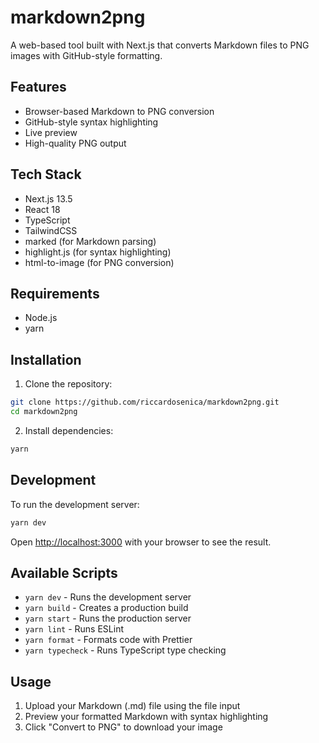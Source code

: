 # markdown2png

A web-based tool built with Next.js that converts Markdown files to PNG images with GitHub-style formatting.

## Features

- Browser-based Markdown to PNG conversion
- GitHub-style syntax highlighting
- Live preview
- High-quality PNG output

## Tech Stack

- Next.js 13.5
- React 18
- TypeScript
- TailwindCSS
- marked (for Markdown parsing)
- highlight.js (for syntax highlighting)
- html-to-image (for PNG conversion)

## Requirements

- Node.js
- yarn

## Installation

1. Clone the repository:
```bash
git clone https://github.com/riccardosenica/markdown2png.git
cd markdown2png
```

2. Install dependencies:
```bash
yarn
```

## Development

To run the development server:

```bash
yarn dev
```

Open [http://localhost:3000](http://localhost:3000) with your browser to see the result.

## Available Scripts

- `yarn dev` - Runs the development server
- `yarn build` - Creates a production build
- `yarn start` - Runs the production server
- `yarn lint` - Runs ESLint
- `yarn format` - Formats code with Prettier
- `yarn typecheck` - Runs TypeScript type checking

## Usage

1. Upload your Markdown (.md) file using the file input
2. Preview your formatted Markdown with syntax highlighting
3. Click "Convert to PNG" to download your image
